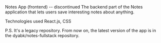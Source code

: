 Notes App (frontend) -- discontinued
The backend part of the Notes application that lets users save interesting notes about anything.

Technologies used
React.js, CSS

P.S.
It's a legacy repository. From now on, the latest version of the app is in the dyabk/notes-fullstack repository.
